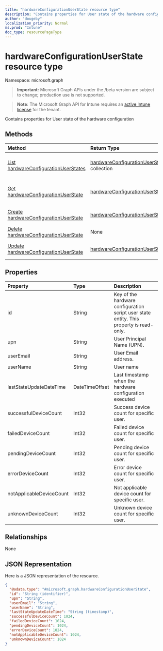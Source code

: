 ```yaml
---
title: "hardwareConfigurationUserState resource type"
description: "Contains properties for User state of the hardware configuration"
author: "dougeby"
localization_priority: Normal
ms.prod: "Intune"
doc_type: resourcePageType
---
```


# hardwareConfigurationUserState resource type

Namespace: microsoft.graph

> **Important:** Microsoft Graph APIs under the /beta version are subject to change; production use is not supported.

> **Note:** The Microsoft Graph API for Intune requires an [active Intune license](https://go.microsoft.com/fwlink/?linkid=839381) for the tenant.

Contains properties for User state of the hardware configuration

## Methods
|Method|Return Type|Description|
|:---|:---|:---|
|[List hardwareConfigurationUserStates](../api/intune-deviceconfig-hardwareconfigurationuserstate-list.md)|[hardwareConfigurationUserState](../resources/intune-deviceconfig-hardwareconfigurationuserstate.md) collection|List properties and relationships of the [hardwareConfigurationUserState](../resources/intune-deviceconfig-hardwareconfigurationuserstate.md) objects.|
|[Get hardwareConfigurationUserState](../api/intune-deviceconfig-hardwareconfigurationuserstate-get.md)|[hardwareConfigurationUserState](../resources/intune-deviceconfig-hardwareconfigurationuserstate.md)|Read properties and relationships of the [hardwareConfigurationUserState](../resources/intune-deviceconfig-hardwareconfigurationuserstate.md) object.|
|[Create hardwareConfigurationUserState](../api/intune-deviceconfig-hardwareconfigurationuserstate-create.md)|[hardwareConfigurationUserState](../resources/intune-deviceconfig-hardwareconfigurationuserstate.md)|Create a new [hardwareConfigurationUserState](../resources/intune-deviceconfig-hardwareconfigurationuserstate.md) object.|
|[Delete hardwareConfigurationUserState](../api/intune-deviceconfig-hardwareconfigurationuserstate-delete.md)|None|Deletes a [hardwareConfigurationUserState](../resources/intune-deviceconfig-hardwareconfigurationuserstate.md).|
|[Update hardwareConfigurationUserState](../api/intune-deviceconfig-hardwareconfigurationuserstate-update.md)|[hardwareConfigurationUserState](../resources/intune-deviceconfig-hardwareconfigurationuserstate.md)|Update the properties of a [hardwareConfigurationUserState](../resources/intune-deviceconfig-hardwareconfigurationuserstate.md) object.|

## Properties
|Property|Type|Description|
|:---|:---|:---|
|id|String|Key of the hardware configuration script user state entity. This property is read-only.|
|upn|String|User Principal Name (UPN).|
|userEmail|String|User Email address.|
|userName|String|User name|
|lastStateUpdateDateTime|DateTimeOffset|Last timestamp when the hardware configuration executed|
|successfulDeviceCount|Int32|Success device count for specific user.|
|failedDeviceCount|Int32|Failed device count for specific user.|
|pendingDeviceCount|Int32|Pending device count for specific user.|
|errorDeviceCount|Int32|Error device count for specific user.|
|notApplicableDeviceCount|Int32|Not applicable device count for specific user.|
|unknownDeviceCount|Int32|Unknown device count for specific user.|

## Relationships
None

## JSON Representation
Here is a JSON representation of the resource.
<!-- {
  "blockType": "resource",
  "keyProperty": "id",
  "@odata.type": "microsoft.graph.hardwareConfigurationUserState"
}
-->
``` json
{
  "@odata.type": "#microsoft.graph.hardwareConfigurationUserState",
  "id": "String (identifier)",
  "upn": "String",
  "userEmail": "String",
  "userName": "String",
  "lastStateUpdateDateTime": "String (timestamp)",
  "successfulDeviceCount": 1024,
  "failedDeviceCount": 1024,
  "pendingDeviceCount": 1024,
  "errorDeviceCount": 1024,
  "notApplicableDeviceCount": 1024,
  "unknownDeviceCount": 1024
}
```




